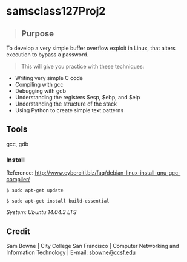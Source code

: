 # samsclass127Proj2

>## Purpose
To develop a very simple buffer overflow exploit in Linux, that alters execution to bypass a password.

>This will give you practice with these techniques:
+ Writing very simple C code
+ Compiling with gcc
+ Debugging with gdb
+ Understanding the registers $esp, $ebp, and $eip
+ Understanding the structure of the stack
+ Using Python to create simple text patterns

## Tools

gcc, gdb

### Install
Reference: http://www.cyberciti.biz/faq/debian-linux-install-gnu-gcc-compiler/

`$ sudo apt-get update`

`$ sudo apt-get install build-essential`

*System: Ubuntu 14.04.3 LTS*


## Credit
Sam Bowne | City College San Francisco | Computer Networking and Information Technology | E-mail: sbowne@ccsf.edu
